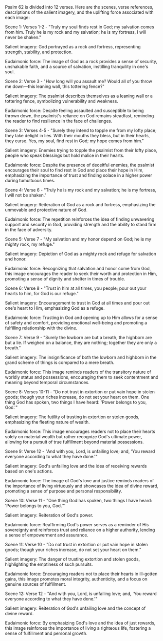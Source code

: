 Psalm 62 is divided into 12 verses. Here are the scenes, verse references, descriptions of the salient imagery, and the uplifting force associated with each image:

Scene 1:
Verses 1-2 - "Truly my soul finds rest in God; my salvation comes from him. Truly he is my rock and my salvation; he is my fortress, I will never be shaken."

Salient imagery: God portrayed as a rock and fortress, representing strength, stability, and protection.

Eudaimonic force: The image of God as a rock provides a sense of security, unshakable faith, and a source of salvation, instilling tranquility in one's soul.

Scene 2:
Verse 3 - "How long will you assault me? Would all of you throw me down—this leaning wall, this tottering fence?"

Salient imagery: The psalmist describes themselves as a leaning wall or a tottering fence, symbolizing vulnerability and weakness.

Eudaimonic force: Despite feeling assaulted and susceptible to being thrown down, the psalmist's reliance on God remains steadfast, reminding the reader to find resilience in the face of challenges.

Scene 3:
Verses 4-5 - "Surely they intend to topple me from my lofty place; they take delight in lies. With their mouths they bless, but in their hearts, they curse. Yes, my soul, find rest in God; my hope comes from him."

Salient imagery: Enemies trying to topple the psalmist from their lofty place, people who speak blessings but hold malice in their hearts.

Eudaimonic force: Despite the presence of deceitful enemies, the psalmist encourages their soul to find rest in God and place their hope in Him, emphasizing the importance of trust and finding solace in a higher power during tumultuous times.

Scene 4:
Verse 6 - "Truly he is my rock and my salvation; he is my fortress, I will not be shaken."

Salient imagery: Reiteration of God as a rock and fortress, emphasizing the unmovable and protective nature of God.

Eudaimonic force: The repetition reinforces the idea of finding unwavering support and security in God, providing strength and the ability to stand firm in the face of adversity.

Scene 5:
Verse 7 - "My salvation and my honor depend on God; he is my mighty rock, my refuge."

Salient imagery: Depiction of God as a mighty rock and refuge for salvation and honor.

Eudaimonic force: Recognizing that salvation and honor come from God, this image encourages the reader to seek their worth and protection in Him, promoting a sense of dignity and shelter in times of trouble.

Scene 6:
Verse 8 - "Trust in him at all times, you people; pour out your hearts to him, for God is our refuge."

Salient imagery: Encouragement to trust in God at all times and pour out one's heart to Him, emphasizing God as a refuge.

Eudaimonic force: Trusting in God and opening up to Him allows for a sense of safety and comfort, providing emotional well-being and promoting a fulfilling relationship with the divine.

Scene 7:
Verse 9 - "Surely the lowborn are but a breath, the highborn are but a lie. If weighed on a balance, they are nothing; together they are only a breath."

Salient imagery: The insignificance of both the lowborn and highborn in the grand scheme of things is compared to a mere breath.

Eudaimonic force: This image reminds readers of the transitory nature of worldly status and possessions, encouraging them to seek contentment and meaning beyond temporal circumstances.

Scene 8:
Verses 10-11 - "Do not trust in extortion or put vain hope in stolen goods; though your riches increase, do not set your heart on them. One thing God has spoken, two things I have heard: 'Power belongs to you, God.'"

Salient imagery: The futility of trusting in extortion or stolen goods, emphasizing the fleeting nature of wealth.

Eudaimonic force: This image encourages readers not to place their hearts solely on material wealth but rather recognize God's ultimate power, allowing for a pursuit of true fulfillment beyond material possessions.

Scene 9:
Verse 12 - "And with you, Lord, is unfailing love; and, 'You reward everyone according to what they have done.'"

Salient imagery: God's unfailing love and the idea of receiving rewards based on one's actions.

Eudaimonic force: The image of God's love and justice reminds readers of the importance of living virtuously and showcases the idea of divine reward, promoting a sense of purpose and personal responsibility.

Scene 10:
Verse 11 - "One thing God has spoken, two things I have heard: 'Power belongs to you, God.'"

Salient imagery: Reiteration of God's power.

Eudaimonic force: Reaffirming God's power serves as a reminder of His sovereignty and reinforces trust and reliance on a higher authority, lending a sense of empowerment and assurance.

Scene 11:
Verse 10 - "Do not trust in extortion or put vain hope in stolen goods; though your riches increase, do not set your heart on them."

Salient imagery: The danger of trusting extortion and stolen goods, highlighting the emptiness of such pursuits.

Eudaimonic force: Encouraging readers not to place their hearts in ill-gotten gains, this image promotes moral integrity, authenticity, and a focus on genuine sources of fulfillment.

Scene 12:
Verse 12 - "And with you, Lord, is unfailing love; and, 'You reward everyone according to what they have done.'"

Salient imagery: Reiteration of God's unfailing love and the concept of divine reward.

Eudaimonic force: By emphasizing God's love and the idea of just rewards, this image reinforces the importance of living a righteous life, fostering a sense of fulfillment and personal growth.